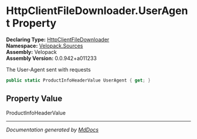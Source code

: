 ﻿<!--  
  <auto-generated>   
    The contents of this file were generated by a tool.  
    Changes to this file may be list if the file is regenerated  
  </auto-generated>   
-->

# HttpClientFileDownloader.UserAgent Property

**Declaring Type:** [HttpClientFileDownloader](../index.md)  
**Namespace:** [Velopack.Sources](../../index.md)  
**Assembly:** Velopack  
**Assembly Version:** 0.0.942+a011233

The User\-Agent sent with requests

```csharp
public static ProductInfoHeaderValue UserAgent { get; }
```

## Property Value

ProductInfoHeaderValue

___

*Documentation generated by [MdDocs](https://github.com/ap0llo/mddocs)*
